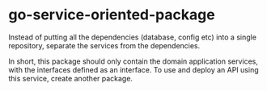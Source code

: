 # go-service-oriented-package

Instead of putting all the dependencies (database, config etc) into a single repository, separate the services from the dependencies.


In short, this package should only contain the domain application services, with the interfaces defined as an interface. To use and deploy an API using this service, create another package.
